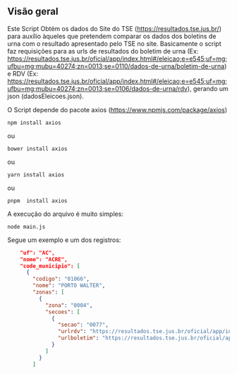 ## Visão geral 
Este Script Obtém os dados do Site do TSE (https://resultados.tse.jus.br/) para auxílio àqueles que pretendem comparar os dados dos boletins de urna com o resultado apresentado pelo TSE no site.
Basicamente o script faz requisições para as urls de resultados do boletim de urna (Ex: https://resultados.tse.jus.br/oficial/app/index.html#/eleicao;e=e545;uf=mg;ufbu=mg;mubu=40274;zn=0013;se=0110/dados-de-urna/boletim-de-urna) e RDV (Ex: https://resultados.tse.jus.br/oficial/app/index.html#/eleicao;e=e545;uf=mg;ufbu=mg;mubu=40274;zn=0013;se=0106/dados-de-urna/rdv), gerando um json (dadosEleicoes.json).

O Script depende do pacote axios (https://www.npmjs.com/package/axios)
```
npm install axios
```
ou

```
bower install axios
```
ou
```
yarn install axios
```
ou 
```
pnpm  install axios
```


A execução do arquivo é muito simples:
```
node main.js
```

Segue um exemplo e um dos registros:
```json
    "uf": "AC",
    "nome": "ACRE",
    "code_municipio": [
      {
        "codigo": "01066",
        "nome": "PORTO WALTER",
        "zonas": [
          {
            "zona": "0004",
            "secoes": [
              {
                "secao": "0077",
                "urlrdv": "https://resultados.tse.jus.br/oficial/app/index.html#/eleicao;e=e545;uf=ac;ufbu=ac;mubu=01066;zn=0004;se=0077/dados-de-urna/rdv",
                "urlboletim": "https://resultados.tse.jus.br/oficial/app/index.html#/eleicao;e=e545;uf=ac;ufbu=ac;mubu=01066;zn=0004;se=0077/dados-de-urna/boletim-de-urna"
              }
            ]
          }
        ]

```
